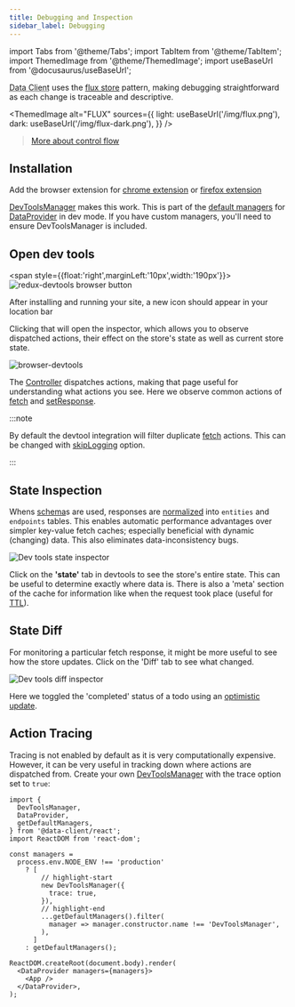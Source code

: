 ```yaml
---
title: Debugging and Inspection
sidebar_label: Debugging
---
```

import Tabs from '@theme/Tabs';
import TabItem from '@theme/TabItem';
import ThemedImage from '@theme/ThemedImage';
import useBaseUrl from '@docusaurus/useBaseUrl';

<abbr title="Reactive Data Client">Data Client</abbr> uses the [flux store](https://facebookarchive.github.io/flux/docs/in-depth-overview/) pattern, making debugging
straightforward as each change is traceable and descriptive.

<ThemedImage
  alt="FLUX"
  sources={{
    light: useBaseUrl('/img/flux.png'),
    dark: useBaseUrl('/img/flux-dark.png'),
  }}
/>

> [More about control flow](../api/Manager#control-flow)

## Installation

Add the browser extension for
[chrome extension](https://chrome.google.com/webstore/detail/redux-devtools/lmhkpmbekcpmknklioeibfkpmmfibljd?hl=en)
or
[firefox extension](https://addons.mozilla.org/en-US/firefox/addon/reduxdevtools/)

[DevToolsManager](../api/DevToolsManager) makes this work. This is part of the [default managers](../api/DataProvider.md) for [DataProvider](../api/DataProvider.md)
in dev mode. If you have custom managers, you'll need to ensure DevToolsManager is included.

## Open dev tools

<span style={{float:'right',marginLeft:'10px',width:'190px'}}>
![redux-devtools browser button](/img/devtools-browser-button.png)
</span>

After installing and running your site, a new icon should appear in your location bar

Clicking that will open the inspector, which allows you to observe dispatched actions,
their effect on the store's state as well as current store state.

![browser-devtools](/img/devtool-action.png 'Reactive Data Client devtools')

The [Controller](../api/Controller.md) dispatches actions, making that page useful for understanding
what actions you see. Here we observe common actions of [fetch](../api/Controller.md#fetch)
and [setResponse](../api/Controller.md#setResponse).

:::note

By default the devtool integration will filter duplicate [fetch](../api/Controller.md#fetch) actions.
This can be changed with [skipLogging](../api/DevToolsManager.md#skiplogging) option.

:::

## State Inspection

Whens [schema](/rest/api/schema)s are used, responses are [normalized](../concepts/normalization.md) into `entities`
and `endpoints` tables. This enables automatic performance advantages over simpler key-value fetch caches; especially
beneficial with dynamic (changing) data. This also eliminates data-inconsistency bugs.

![Dev tools state inspector](/img/devtool-state.png 'Reactive Data Client devtools state inspector')

Click on the **'state'**
tab in devtools to see the store's entire state. This can be useful to determine exactly where data is. There is
also a 'meta' section of the cache for information like when the request took place (useful for [TTL](../concepts/expiry-policy.md)).

## State Diff

For monitoring a particular fetch response, it might be more useful to see how the store updates.
Click on the 'Diff' tab to see what changed.

![Dev tools diff inspector](/img/devtool-diff.png 'Reactive Data Client devtools diff')

Here we toggled the 'completed' status of a todo using an [optimistic update](/rest/guides/optimistic-updates).

## Action Tracing

Tracing is not enabled by default as it is very computationally expensive. However, it can be very useful
in tracking down where actions are dispatched from. Create your own [DevToolsManager](../api/DevToolsManager.md)
with the trace option set to `true`:

```tsx title="index.tsx"
import {
  DevToolsManager,
  DataProvider,
  getDefaultManagers,
} from '@data-client/react';
import ReactDOM from 'react-dom';

const managers =
  process.env.NODE_ENV !== 'production'
    ? [
        // highlight-start
        new DevToolsManager({
          trace: true,
        }),
        // highlight-end
        ...getDefaultManagers().filter(
          manager => manager.constructor.name !== 'DevToolsManager',
        ),
      ]
    : getDefaultManagers();

ReactDOM.createRoot(document.body).render(
  <DataProvider managers={managers}>
    <App />
  </DataProvider>,
);
```